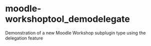 # moodle-workshoptool_demodelegate
Demonstration of a new Moodle Workshop subplugin type using the delegation feature
